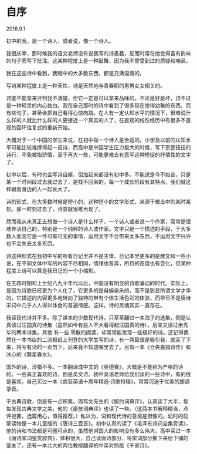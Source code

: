 # 自序

2016.9.1



初中的我，是一个诗人，或者说，像一个诗人。

我很庆幸，那时候我的语文老师没有说我写的诗愚蠢，反而时常在他觉得富有韵味的句子旁写下批注。这某种程度上是一种鼓舞，因为我不曾受到过的质疑和嘲讽。

我在这些诗中看到，我眼中的大多数东西，都是充满温情的。

写诗某种程度上是一种天性，诗是天然地与青春期的男男女女相关的。

诗能不能拿来评判我不清楚，但它一定是可以拿来品味的。不论是好是坏，诗不过是一种轻灵的内心独白。我在自己那时的诗中看到了很多现在觉得幼稚的东西，而有些句子，甚至会把自己看得心惊肉跳。在人有一定认知水平的情况下，很难说什么样的人就比什么样的人更接近一个真实的人了，在直观的线性经历中有很多不直观的回环往复式的重新开始。

大概对于一个中国的学生来说，在初中做一个诗人是合适的。小学及以前的认知水平可能比较难撑得起一首诗，而高中是中国学生压力极大的时候，写下歪歪扭扭的诗行，不免被指矫情，至于再大一些，可能更难去有意写这种短促的抒情性的文字了。

初中以后，有时也会写诗自娱，但加起来都没有初中多。不能说是今不如昔，只是某一个时间段过去就过去了，是找不回来的，每一个成长阶段有其特点，我们就这样跟着身边的人一起长大了。

诗的形式，在大多数时候是短小的，这种短小的文字形式，来源于被击中的某时某刻。那一时刻过去了，诗意就很难再现了。

然而我从未真正去想做一个诗人是什么样子，一个诗人或者说一个作家，常常是很难养活自己的，特别是一个纯粹的诗人或作家。文字只是一个描述的手段，于大多数人而言它是一件可有可无的事情，运用文字不会带来太多东西，不运用文字兴许也不会失去太多东西。

诗这种形式在我初中写的所有日记里并不是主体，日记本里更多的是散文和一些小说，在不同文体中写的内容不尽相同，情绪也各异，所持的态度也有变化，但某种程度上诗可以算是我日记的一个小缩影。

在五四时期和上世纪八九十年代以后，中国没有明显的诗歌涌动的时代。实际上，是因为诗歌已经更为个人化了，它更多的是自娱自乐的，而不是彰显所谓文学才华的，它描述的内容更多地转向了独特的带有个体生活色彩的体验，而早已不是唐诗宋词中几乎人人得以体会的普遍情感。这样，诗的灵魂其实一直存在。

我读现代诗并不多。除了课本的少数现代诗，只草草翻过一本海子的选集，倒是认真读过汪国真的诗集（虽然如今有些人不大看得起汪国真的诗），后来又读过余秀华的两本诗集。其他 有一些 零散的阅读，却常常能发现一些极好的诗。还记得偶然在一本书店的二流报纸上刊登的大学生写的诗，有一两篇很是吸引我，就买了下来，将写有诗的一页剪下，后来竟不知道哪里去了。另有一本《仓央嘉措诗传》和冰心的《繁星春水》。

国外的诗，涉猎不多。一本翻译成中文的《奥德赛》，大概是不能称为严格的诗的。一些真正喜欢的诗，倒是英文诗。初中英语老师给我们读的一些诗中，有的很是喜欢。自己买过一本《疯狂英语十周年精选·诗歌特辑》，常常沉迷于优美的朗诵录音。

于古典诗歌，倒是有一点积累。周笃文先生的《婉约词典评》，认真读了大半，每每发现古典文学之美，他的《豪放词典评》也读了一些。（这两本书解释精当，点评扼要，选篇用心，值得推荐。）私以为，词和现代诗的意境是很像的。幼时的启蒙读物是一本儿童版的《唐诗三百首》。初中认真的读了《毛泽东诗词全集赏读》，他的诗和书法都是可圈可点的，虽然他对国人的影响没有多么伟大。高中买过一本《唐诗宋词鉴赏辞典》，体积很大，自己读唐诗部分，将宋词部分撕下来给下铺的室友了。还有一本北大的两位教授翻译的中英对照版《千家诗》。

